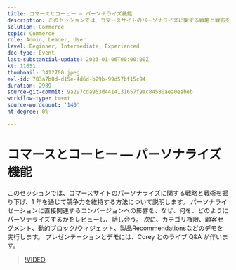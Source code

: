 ```yaml
---
title: コマースとコーヒー — パーソナライズ機能
description: このセッションでは、コマースサイトのパーソナライズに関する戦略と戦術を掘り下げ、1 年を通じて競争力を維持する方法について説明します。 パーソナライゼーションに直接関連するコンバージョンへの影響を、なぜ、何を、どのようにパーソナライズするかをレビューし、話し合う。 次に、カテゴリ権限、顧客セグメント、動的ブロック/ウィジェット、製品Recommendationsなどのデモを実行します。 プレゼンテーションとデモには、Corey とのライブ Q&A が伴います。
solution: Commerce
topic: Commerce
role: Admin, Leader, User
level: Beginner, Intermediate, Experienced
doc-type: Event
last-substantial-update: 2023-01-06T00:00:00Z
kt: 11651
thumbnail: 3412700.jpeg
exl-id: 783a7b0d-d15e-4d6d-b29b-99d57bf15c94
duration: 2989
source-git-commit: 9a297cda953d4414131657f9ac84580aea0eabeb
workflow-type: tm+mt
source-wordcount: '140'
ht-degree: 0%

---
```


# コマースとコーヒー — パーソナライズ機能

このセッションでは、コマースサイトのパーソナライズに関する戦略と戦術を掘り下げ、1 年を通じて競争力を維持する方法について説明します。 パーソナライゼーションに直接関連するコンバージョンへの影響を、なぜ、何を、どのようにパーソナライズするかをレビューし、話し合う。 次に、カテゴリ権限、顧客セグメント、動的ブロック/ウィジェット、製品Recommendationsなどのデモを実行します。 プレゼンテーションとデモには、Corey とのライブ Q&amp;A が伴います。

>[!VIDEO](https://video.tv.adobe.com/v/3412700/?quality=12&learn=on)
